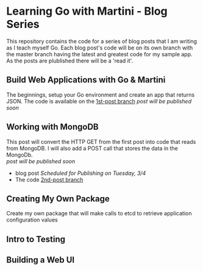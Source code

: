 Learning Go with Martini - Blog Series
======================================
This repository contains the code for a series of blog posts that I am
writing as I teach myself Go.  Each blog post's code will be on its own
branch with the master branch having the latest and greatest code for
my sample app. As the posts are plublished there will be a 'read it'.

## Build Web Applications with Go &amp; Martini
The beginnings, setup your Go environment and create an app that returns
JSON.  The code is available on the [1st-post branch](https://github.com/rippinrobr/learning-go-with-martini/tree/1st-post)
_post will be published soon_

## Working with MongoDB
This post will convert the HTTP GET from the first post into code that reads from MongoDB.  I will also add a POST call that
stores the data in the MongoDb.  
_post will be published soon_
* blog post *Scheduled for Publishing on Tuesday, 3/4*
* The code [2nd-post branch](https://github.com/rippinrobr/learning-go-with-martini/tree/2nd-post)

## Creating My Own Package
Create my own package that will make calls to etcd to retrieve application configuration values

## Intro to Testing

## Building a Web UI